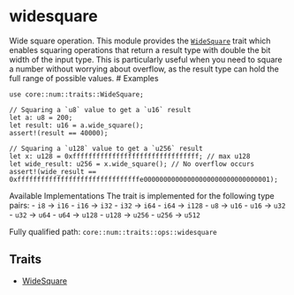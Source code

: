 # widesquare

Wide square operation.  This module provides the [`WideSquare`]([`WideSquare`]) trait which enables squaring operations that return a result type with double the bit width of the input type. This is particularly useful when you need to square a number without worrying about overflow, as the result type can hold the full range of possible values.  # Examples
```cairo
use core::num::traits::WideSquare;

// Squaring a `u8` value to get a `u16` result
let a: u8 = 200;
let result: u16 = a.wide_square();
assert!(result == 40000);

// Squaring a `u128` value to get a `u256` result
let x: u128 = 0xffffffffffffffffffffffffffffffff; // max u128
let wide_result: u256 = x.wide_square(); // No overflow occurs
assert!(wide_result == 0xfffffffffffffffffffffffffffffffe00000000000000000000000000000001);
```
Available Implementations  The trait is implemented for the following type pairs: - `i8` → `i16` - `i16` → `i32` - `i32` → `i64` - `i64` → `i128` - `u8` → `u16` - `u16` → `u32` - `u32` → `u64` - `u64` → `u128` - `u128` → `u256` - `u256` → `u512`

Fully qualified path: `core::num::traits::ops::widesquare`

## Traits

- [WideSquare](./core-num-traits-ops-widesquare-WideSquare.md)

